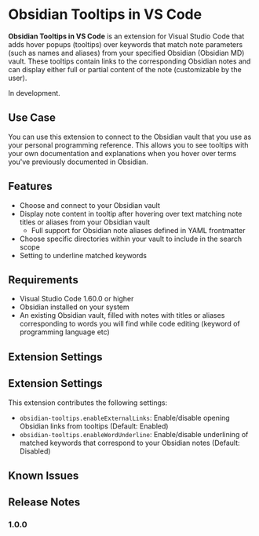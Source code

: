 # Obsidian Tooltips in VS Code
**Obsidian Tooltips in VS Code** is an extension for Visual Studio Code that adds hover popups (tooltips) over keywords that match note parameters (such as names and aliases) from your specified Obsidian (Obsidian MD) vault. These tooltips contain links to the corresponding Obsidian notes and can display either full or partial content of the note (customizable by the user).

In development.

## Use Case
You can use this extension to connect to the Obsidian vault that you use as your personal programming reference. This allows you to see tooltips with your own documentation and explanations when you hover over terms you've previously documented in Obsidian.

## Features
- Choose and connect to your Obsidian vault
- Display note content in tooltip after hovering over text matching note titles or aliases from your Obsidian vault
  - Full support for Obsidian note aliases defined in YAML frontmatter
- Choose specific directories within your vault to include in the search scope
- Setting to underline matched keywords

## Requirements

- Visual Studio Code 1.60.0 or higher
- Obsidian installed on your system
- An existing Obsidian vault, filled with notes with titles or aliases corresponding to words you will find while code editing (keyword of programming language etc)

## Extension Settings
## Extension Settings

This extension contributes the following settings:

* `obsidian-tooltips.enableExternalLinks`: Enable/disable opening Obsidian links from tooltips (Default: Enabled)
* `obsidian-tooltips.enableWordUnderline`: Enable/disable underlining of matched keywords that correspond to your Obsidian notes (Default: Disabled)

## Known Issues

## Release Notes

### 1.0.0